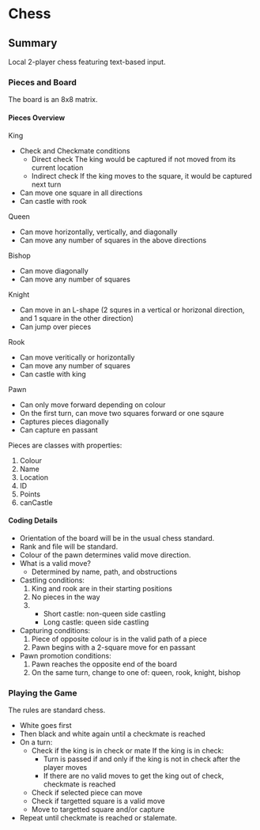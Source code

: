 # Chess

## Summary
Local 2-player chess featuring text-based input.

### Pieces and Board 
The board is an 8x8 matrix.

#### Pieces Overview
King
  - Check and Checkmate conditions 
    - Direct check 
    The king would be captured if not moved from its current location  
    - Indirect check
    If the king moves to the square, it would be captured next turn
  - Can move one square in all directions
  - Can castle with rook

Queen
  - Can move horizontally, vertically, and diagonally
  - Can move any number of squares in the above directions

Bishop
  - Can move diagonally
  - Can move any number of squares

Knight 
  - Can move in an L-shape (2 squres in a vertical or horizonal direction, and 1 square in the other direction)
  - Can jump over pieces

Rook 
  - Can move veritically or horizontally
  - Can move any number of squares 
  - Can castle with king

Pawn
  - Can only move forward depending on colour
  - On the first turn, can move two squares forward or one sqaure 
  - Captures pieces diagonally 
  - Can capture en passant 

Pieces are classes with properties:
  1. Colour 
  2. Name
  3. Location
  4. ID
  5. Points
  6. canCastle

#### Coding Details
  - Orientation of the board will be in the usual chess standard. 
  - Rank and file will be standard.
  - Colour of the pawn determines valid move direction.
  - What is a valid move? 
    - Determined by name, path, and obstructions 
  - Castling conditions:
    1. King and rook are in their starting positions
    2. No pieces in the way 
    3. - Short castle: non-queen side castling 
       - Long castle: queen side castling   
  - Capturing conditions:
    1. Piece of opposite colour is in the valid path of a piece 
    2. Pawn begins with a 2-square move for en passant
  - Pawn promotion conditions:
    1. Pawn reaches the opposite end of the board 
    2. On the same turn, change to one of: queen, rook, knight, bishop

### Playing the Game
The rules are standard chess. 
  - White goes first
  - Then black and white again until a checkmate is reached 
  - On a turn: 
    - Check if the king is in check or mate
    If the king is in check:
      - Turn is passed if and only if the king is not in check after the player moves
      - If there are no valid moves to get the king out of check, checkmate is reached
    - Check if selected piece can move 
    - Check if targetted square is a valid move
    - Move to targetted square and/or capture
  - Repeat until checkmate is reached or stalemate.